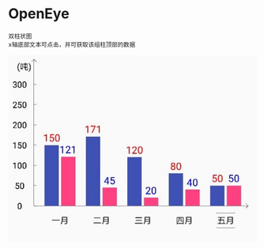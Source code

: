 # OpenEye
    双柱状图
    x轴底部文本可点击，并可获取该组柱顶部的数据
 ![](https://github.com/epianzhi/OpenEye/blob/master/KaiYan/pic/QQ%E5%9B%BE%E7%89%8720180608113956.jpg)
   
